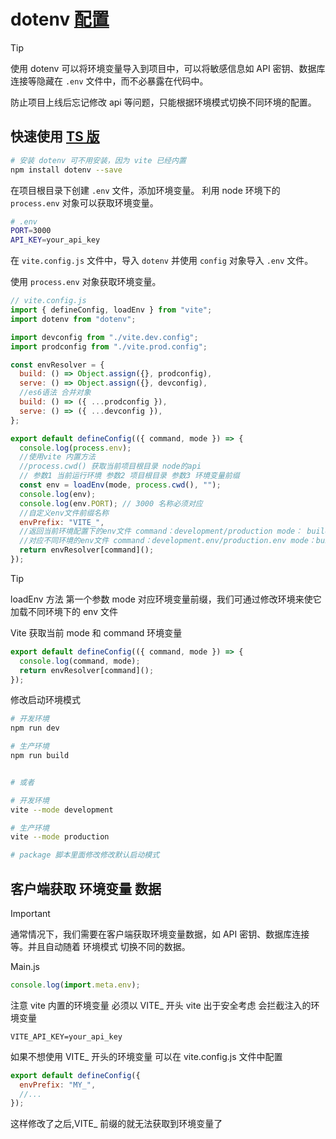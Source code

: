 # dotenv [配置](https://cn.vitejs.dev/guide/env-and-mode.html)

> [!TIP]
> 使用 dotenv 可以将环境变量导入到项目中，可以将敏感信息如 API 密钥、数据库连接等隐藏在 `.env` 文件中，而不必暴露在代码中。

防止项目上线后忘记修改 api 等问题，只能根据环境模式切换不同环境的配置。

## 快速使用 [TS 版](./VIteTS.md#env)

```bash
# 安装 dotenv 可不用安装，因为 vite 已经内置
npm install dotenv --save
```

在项目根目录下创建 `.env` 文件，添加环境变量。 利用 node 环境下的 `process.env` 对象可以获取环境变量。

```bash
# .env
PORT=3000
API_KEY=your_api_key
```

在 `vite.config.js` 文件中，导入 `dotenv` 并使用 `config` 对象导入 `.env` 文件。

使用 `process.env` 对象获取环境变量。

```javascript
// vite.config.js
import { defineConfig, loadEnv } from "vite";
import dotenv from "dotenv";

import devconfig from "./vite.dev.config";
import prodconfig from "./vite.prod.config";

const envResolver = {
  build: () => Object.assign({}, prodconfig),
  serve: () => Object.assign({}, devconfig),
  //es6语法 合并对象
  build: () => ({ ...prodconfig }),
  serve: () => ({ ...devconfig }),
};

export default defineConfig(({ command, mode }) => {
  console.log(process.env);
  //使用vite 内置方法
  //process.cwd() 获取当前项目根目录 node的api
  // 参数1 当前运行环境 参数2 项目根目录 参数3 环境变量前缀
  const env = loadEnv(mode, process.cwd(), "");
  console.log(env);
  console.log(env.PORT); // 3000 名称必须对应
  //自定义env文件前缀名称
  envPrefix: "VITE_",
  //返回当前环境配置下的env文件 command：development/production mode： build/serve
  //对应不同环境的env文件 command：development.env/production.env mode：build.env/serve.env
  return envResolver[command]();
});
```

> [!TIP]
> loadEnv 方法 第一个参数 mode 对应环境变量前缀，我们可通过修改环境来使它加载不同环境下的 env 文件

Vite 获取当前 mode 和 command 环境变量

```javascript
export default defineConfig(({ command, mode }) => {
  console.log(command, mode);
  return envResolver[command]();
});
```

修改启动环境模式

```bash
# 开发环境
npm run dev

# 生产环境
npm run build


# 或者

# 开发环境
vite --mode development

# 生产环境
vite --mode production

# package 脚本里面修改修改默认启动模式
```

## 客户端获取 环境变量 数据

> [!IMPORTANT]
> 通常情况下，我们需要在客户端获取环境变量数据，如 API 密钥、数据库连接等。并且自动随着 环境模式 切换不同的数据。

Main.js

```javascript
console.log(import.meta.env);
```

注意 vite 内置的环境变量 必须以 VITE\_ 开头 vite 出于安全考虑 会拦截注入的环境变量

```env
VITE_API_KEY=your_api_key
```

如果不想使用 VITE\_ 开头的环境变量 可以在 vite.config.js 文件中配置

```javascript
export default defineConfig({
  envPrefix: "MY_",
  //...
});
```

这样修改了之后,VITE\_ 前缀的就无法获取到环境变量了

